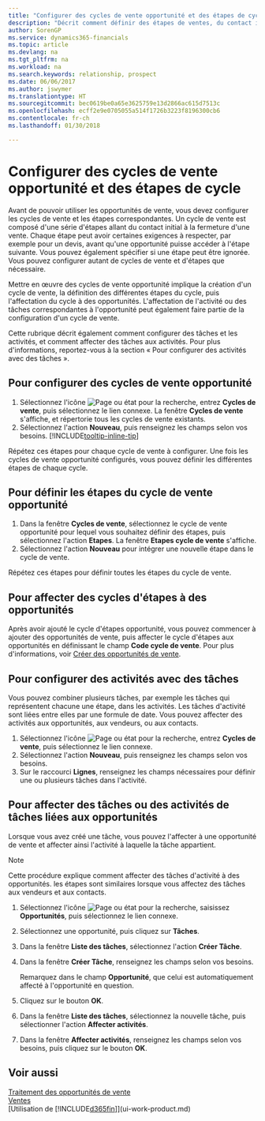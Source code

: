 ```yaml
---
title: "Configurer des cycles de vente opportunité et des étapes de cycle| Microsoft Docs"
description: "Décrit comment définir des étapes de ventes, du contact initial à la clôture, créer un cycle de vente et l'affecter aux opportunités dans Finance and Operations, Business edition."
author: SorenGP
ms.service: dynamics365-financials
ms.topic: article
ms.devlang: na
ms.tgt_pltfrm: na
ms.workload: na
ms.search.keywords: relationship, prospect
ms.date: 06/06/2017
ms.author: jswymer
ms.translationtype: HT
ms.sourcegitcommit: bec0619be0a65e3625759e13d2866ac615d7513c
ms.openlocfilehash: ecff2e9e0705055a514f1726b3223f8196300cb6
ms.contentlocale: fr-ch
ms.lasthandoff: 01/30/2018

---
```

# <a name="set-up-opportunity-sales-cycles-and-cycle-stages"></a>Configurer des cycles de vente opportunité et des étapes de cycle
Avant de pouvoir utiliser les opportunités de vente, vous devez configurer les cycles de vente et les étapes correspondantes. Un cycle de vente est composé d'une série d'étapes allant du contact initial à la fermeture d'une vente. Chaque étape peut avoir certaines exigences à respecter, par exemple pour un devis, avant qu'une opportunité puisse accéder à l'étape suivante. Vous pouvez également spécifier si une étape peut être ignorée. Vous pouvez configurer autant de cycles de vente et d'étapes que nécessaire.

Mettre en œuvre des cycles de vente opportunité implique la création d'un cycle de vente, la définition des différentes étapes du cycle, puis l'affectation du cycle à des opportunités. L'affectation de l'activité ou des tâches correspondantes à l'opportunité peut également faire partie de la configuration d'un cycle de vente.

Cette rubrique décrit également comment configurer des tâches et les activités, et comment affecter des tâches aux activités. Pour plus d'informations, reportez-vous à la section « Pour configurer des activités avec des tâches ».

## <a name="to-set-up-opportunity-sales-cycle-codes"></a>Pour configurer des cycles de vente opportunité
1. Sélectionnez l'icône ![Page ou état pour la recherche](media/ui-search/search_small.png "Page ou état pour la recherche"), entrez **Cycles de vente**, puis sélectionnez le lien connexe. La fenêtre **Cycles de vente** s'affiche, et répertorie tous les cycles de vente existants.
2. Sélectionnez l'action **Nouveau**, puis renseignez les champs selon vos besoins. [!INCLUDE[tooltip-inline-tip](includes/tooltip-inline-tip_md.md)]

Répétez ces étapes pour chaque cycle de vente à configurer. Une fois les cycles de vente opportunité configurés, vous pouvez définir les différentes étapes de chaque cycle.

## <a name="to-define-opportunity-sales-cycle-stages"></a>Pour définir les étapes du cycle de vente opportunité
1. Dans la fenêtre **Cycles de vente**, sélectionnez le cycle de vente opportunité pour lequel vous souhaitez définir des étapes, puis sélectionnez l'action **Etapes**. La fenêtre **Etapes cycle de vente** s'affiche.
2. Sélectionnez l'action **Nouveau** pour intégrer une nouvelle étape dans le cycle de vente.

Répétez ces étapes pour définir toutes les étapes du cycle de vente.

## <a name="to-assign-stage-cycles-to-opportunities"></a>Pour affecter des cycles d'étapes à des opportunités
Après avoir ajouté le cycle d'étapes opportunité, vous pouvez commencer à ajouter des opportunités de vente, puis affecter le cycle d'étapes aux opportunités en définissant le champ **Code cycle de vente**. Pour plus d'informations, voir [Créer des opportunités de vente](marketing-how-create-opportunities.md).

## <a name="to-set-up-activities-with-tasks"></a>Pour configurer des activités avec des tâches
Vous pouvez combiner plusieurs tâches, par exemple les tâches qui représentent chacune une étape, dans les activités. Les tâches d'activité sont liées entre elles par une formule de date. Vous pouvez affecter des activités aux opportunités, aux vendeurs, ou aux contacts.

1. Sélectionnez l'icône ![Page ou état pour la recherche](media/ui-search/search_small.png "Page ou état pour la recherche"), entrez **Cycles de vente**, puis sélectionnez le lien connexe.
2. Sélectionnez l'action **Nouveau**, puis renseignez les champs selon vos besoins.
3. Sur le raccourci **Lignes**, renseignez les champs nécessaires pour définir une ou plusieurs tâches dans l'activité.

## <a name="to-assign-tasks-or-activities-of-tasks-to-opportunities"></a>Pour affecter des tâches ou des activités de tâches liées aux opportunités
Lorsque vous avez créé une tâche, vous pouvez l'affecter à une opportunité de vente et affecter ainsi l'activité à laquelle la tâche appartient.

> [!NOTE]  
>   Cette procédure explique comment affecter des tâches d'activité à des opportunités. les étapes sont similaires lorsque vous affectez des tâches aux vendeurs et aux contacts.

1. Sélectionnez l'icône ![Page ou état pour la recherche](media/ui-search/search_small.png "Page ou état pour la recherche"), saisissez **Opportunités**, puis sélectionnez le lien connexe.
2. Sélectionnez une opportunité, puis cliquez sur **Tâches**.
3. Dans la fenêtre **Liste des tâches**, sélectionnez l'action **Créer Tâche**.
4.  Dans la fenêtre **Créer Tâche**, renseignez les champs selon vos besoins.

    Remarquez dans le champ **Opportunité**, que celui est automatiquement affecté à l'opportunité en question.
5. Cliquez sur le bouton **OK**.
6. Dans la fenêtre **Liste des tâches**, sélectionnez la nouvelle tâche, puis sélectionner l'action **Affecter activités**.
7. Dans la fenêtre **Affecter activités**, renseignez les champs selon vos besoins, puis cliquez sur le bouton **OK**.

## <a name="see-also"></a>Voir aussi
[Traitement des opportunités de vente](marketing-processing-sales-opportunities.md)  
[Ventes](sales-manage-sales.md)  
[Utilisation de [!INCLUDE[d365fin](includes/d365fin_md.md)]](ui-work-product.md)

